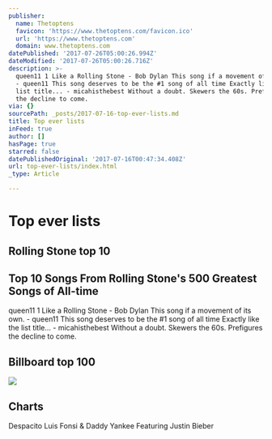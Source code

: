 ```yaml
---
publisher:
  name: Thetoptens
  favicon: 'https://www.thetoptens.com/favicon.ico'
  url: 'https://www.thetoptens.com'
  domain: www.thetoptens.com
datePublished: '2017-07-26T05:00:26.994Z'
dateModified: '2017-07-26T05:00:26.716Z'
description: >-
  queen11 1 Like a Rolling Stone - Bob Dylan This song if a movement of its own.
  - queen11 This song deserves to be the #1 song of all time Exactly like the
  list title... - micahisthebest Without a doubt. Skewers the 60s. Prefigures
  the decline to come.
via: {}
sourcePath: _posts/2017-07-16-top-ever-lists.md
title: Top ever lists
inFeed: true
author: []
hasPage: true
starred: false
datePublishedOriginal: '2017-07-16T00:47:34.408Z'
url: top-ever-lists/index.html
_type: Article

---
```

# Top ever lists

## Rolling Stone top 10

<article style=""><h1>Top 10 Songs From Rolling Stone's 500 Greatest Songs of All-time</h1><p>queen11 1 Like a Rolling Stone - Bob Dylan This song if a movement of its own. - queen11 This song deserves to be the #1 song of all time Exactly like the list title... - micahisthebest Without a doubt. Skewers the 60s. Prefigures the decline to come.</p></article>

## Billboard top 100

<article style=""><img src="https://imgflo.herokuapp.com/graph/2b2431f8e7ba7b0/3e2b689b1818b054570bf79f50dd934e/noop.jpg?input=http%3A%2F%2Fwww.billboard.com%2Ffiles%2Fstyles%2Ftop_cover%2Fpublic%2Fmedia%2Ffifth-y7sz-harmony-bb17-cover-si9-2017-billboard-400.jpg" /><h1>Charts</h1><p>Despacito Luis Fonsi &amp; Daddy Yankee Featuring Justin Bieber</p></article>